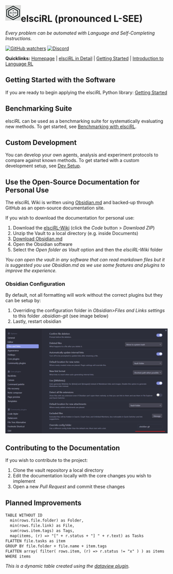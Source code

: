 <a href="url"><img src="https://github.com/pdfosborne/elsciRL-Wiki/blob/main/Resources/images/elsciRL_logo.png" align="left" height="48" width="48" ></a>

# elsciRL (pronounced L-SEE)

*Every problem can be automated with Language and Self-Completing Instructions.*

[![GitHub watchers](https://img.shields.io/github/watchers/pdfosborne/elsciRL?style=for-the-badge&logo=github&label=elsciRL&link=https%3A%2F%2Fgithub.com%2Fpdfosborne%2FelsciRL)](https://github.com/pdfosborne/elsciRL)  [![Discord](https://img.shields.io/discord/1310579689315893248?style=for-the-badge&logo=discord&label=Discord&link=https%3A%2F%2Fdiscord.com%2Fchannels%2F1184202186469683200%2F1184202186998173878)](https://discord.gg/A2dRVrhB)

**Quicklinks:** [Homepage](<./README.md>) | [elsciRL in Detail](<./Detailed Introduction to elsciRL.md>) | [Getting Started](<./elsciRL Core/I - Introduction/1 - Getting Started.md>)  | [Introduction to Language RL](<./elsciRL Core/III - Language RL/1 - Introduction to Language RL.md>)

## Getting Started with the Software
If you are ready to begin applying the elsciRL Python library: [Getting Started](<./elsciRL Core/I - Introduction/1 - Getting Started.md>)

## Benchmarking Suite

elsciRL can be used as a benchmarking suite for systematically evaluating new methods. To get started, see [Benchmarking with elsciRL](<./elsciRL Core/V - Benchmarking Suite/1 - Benchmarking with elsciRL.md>).

## Custom Development

You can develop your own agents, analysis and experiment protocols to compare against known methods. To get started with a custom development setup, see [Dev Setup](<./elsciRL Core/VI - Custom Development/1 - Dev Setup.md>).


## Use the Open-Source Documentation for Personal Use

The elsciRL Wiki is written using [Obsidian.md](https://obsidian.md/) and backed-up through GitHub as an open-source documentation site.

If you wish to download the documentation for personal use:
1. Download the [elsciRL-Wiki](https://github.com/pdfosborne/elsciRL-Wiki/tree/main) (click the *Code* button > *Download ZIP*)
2. Unzip the Vault to a local directory (e.g. inside Documents)
3. [Download Obsidian.md](https://obsidian.md/download)
4. Open the Obsidian software
5. Select the *Open folder as Vault* option and then the *elsciRL-Wiki* folder

*You can open the vault in any software that can read markdown files but it is suggested you use Obsidian.md as we use some features and plugins to improve the experience.*


### Obsidian Configuration

By default, not all formatting will work without the correct plugins but they can be setup by:
1. Overriding the configuration folder in *Obsidian>Files and Links settings* to this folder *.obsidian-git* (see image below)
2. Lastly, restart obsidian

![Obsidian settings](<./Resources/images/Obsidian settings.png>)


## Contributing to the Documentation

If you wish to contribute to the project:
1. Clone the vault repository a local directory 
2. Edit the documentation locally with the core changes you wish to implement
3. Open a new *Pull Request* and commit these changes

## Planned Improvements

```dataview
TABLE WITHOUT ID
  min(rows.file.folder) as Folder,
  min(rows.file.link) as File, 
  sum(rows.item.tags) as Tags, 
  map(items, (r) => "[" + r.status + "] " + r.text) as Tasks
FLATTEN file.tasks as item
GROUP BY file.folder + file.name + item.tags
FLATTEN array( filter( rows.item, (r) => r.status != "x" ) ) as items
WHERE items
```
*This is a dynamic table created using the [dataview plugin](https://github.com/blacksmithgu/obsidian-dataview).*